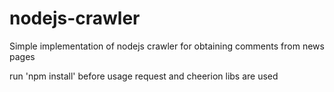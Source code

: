 # nodejs-crawler
Simple implementation of nodejs crawler for obtaining comments from news pages

run 'npm install' before usage
request and cheerion libs are used
